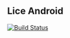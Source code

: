 ## Lice Android

[![Build Status](https://travis-ci.org/lice-lang/lice-android.svg?branch=master)](https://travis-ci.org/lice-lang/lice-android)
